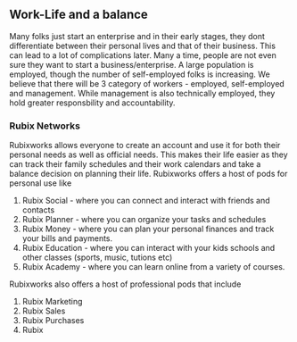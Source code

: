 ## Work-Life and a balance

Many folks just start an enterprise and in their early stages, they dont differentiate between their personal lives and that of their business. This can lead to a lot of complications later.  Many a time, people are not even sure they want to start a business/enterprise. A large population is employed, though the number of self-employed folks is increasing. We believe that there will be 3 category of workers - employed, self-employed and management. While management is also technically employed, they hold greater responsbility and accountability.

### Rubix Networks
Rubixworks allows everyone to create an account and use it for both their personal needs as well as official needs. This makes their life easier as they can track their family schedules and their work calendars and take a balance decision on planning their life. Rubixworks offers a host of pods for personal use like
 1. Rubix Social - where you can connect and interact with friends and contacts
 2. Rubix Planner - where you can organize your tasks and schedules
 3. Rubix Money - where you can plan your personal finances and track your bills and payments.
 4. Rubix Education - where you can interact with your kids schools and other classes (sports, music, tutions etc)
 5. Rubix Academy - where you can learn online from a variety of courses.

Rubixworks also offers a host of professional pods that include
 1. Rubix Marketing
 2. Rubix Sales
 3. Rubix Purchases
 4. Rubix 





<!--stackedit_data:
eyJoaXN0b3J5IjpbMzI4Njc2Mjk0XX0=
-->